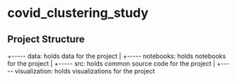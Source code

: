 # covid_clustering_study

## Project Structure

+----- data: holds data for the project
|
+----- notebooks: holds notebooks for the project
|
+----- src: holds common source code for the project
|
+----- visualization: holds visualizations for the project 